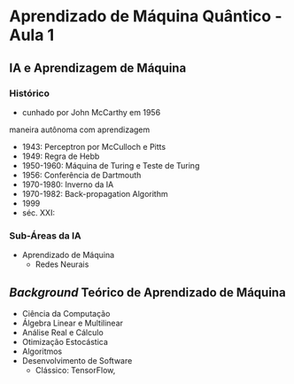 # Aprendizado de Máquina Quântico - Aula 1

## IA e Aprendizagem de Máquina
### Histórico
- cunhado por John McCarthy em 1956

maneira autônoma com aprendizagem



- 1943: Perceptron por McCulloch e Pitts
- 1949: Regra de Hebb
- 1950-1960: Máquina de Turing e Teste de Turing
- 1956: Conferência de Dartmouth
- 1970-1980: Inverno da IA
- 1970-1982: Back-propagation Algorithm
- 1999
- séc. XXI: 

### Sub-Áreas da IA
- Aprendizado de Máquina
  - Redes Neurais

## *Background* Teórico de Aprendizado de Máquina
- Ciência da Computação
- Álgebra Linear e Multilinear
- Análise Real e Cálculo
- Otimização Estocástica
- Algoritmos
- Desenvolvimento de Software
  - Clássico: TensorFlow, 

